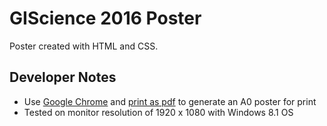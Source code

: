 # GIScience 2016 Poster
Poster created with HTML and CSS.

## Developer Notes

* Use [Google Chrome](https://www.google.com/chrome/browser/desktop/) and [print as pdf](https://support.google.com/chrome/answer/1379552?hl=en) to generate an A0 poster for print
* Tested on monitor resolution of 1920 x 1080 with Windows 8.1 OS

